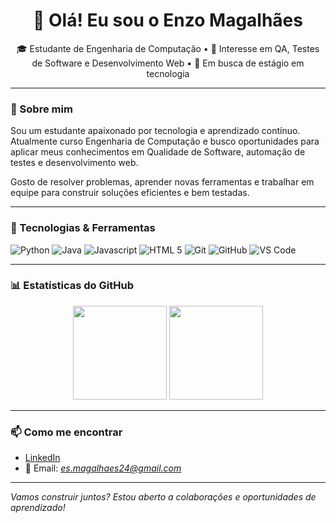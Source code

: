 <h1 align="center">👋 Olá! Eu sou o Enzo Magalhães</h1>

<p align="center">
🎓 Estudante de Engenharia de Computação • 🔎 Interesse em QA, Testes de Software e Desenvolvimento Web • 🚀 Em busca de estágio em tecnologia
</p>

---

### 🧠 Sobre mim

Sou um estudante apaixonado por tecnologia e aprendizado contínuo. Atualmente curso Engenharia de Computação e busco oportunidades para aplicar meus conhecimentos em Qualidade de Software, automação de testes e desenvolvimento web.

Gosto de resolver problemas, aprender novas ferramentas e trabalhar em equipe para construir soluções eficientes e bem testadas.

---

### 💼 Tecnologias & Ferramentas

![Python](https://img.shields.io/badge/-Python-333?style=flat&logo=python)
![Java](https://img.shields.io/badge/-Java-333?style=flat&logo=java)
![Javascript](https://img.shields.io/badge/-Javascript-333?style=flat&logo=javascript)
![HTML 5](https://img.shields.io/badge/-HTML%205-333?style=flat&logo=html5)
![Git](https://img.shields.io/badge/-Git-333?style=flat&logo=git)
![GitHub](https://img.shields.io/badge/-GitHub-333?style=flat&logo=github)
![VS Code](https://img.shields.io/badge/-VS%20Code-333?style=flat&logo=vs-code)


---

### 📊 Estatísticas do GitHub

<p align="center">
  <img src="https://github-readme-stats.vercel.app/api?username=ESMagalhaes&show_icons=true&theme=github_dark" height="150"/>
  <img src="https://github-readme-stats.vercel.app/api/top-langs/?username=ESMagalhaes&layout=compact&theme=github_dark" height="150"/>
</p>

---

### 📫 Como me encontrar

- [LinkedIn](https://www.linkedin.com/in/enzo-magalhaes-508543237/)
- 📧 Email: *es.magalhaes24@gmail.com*

---

*Vamos construir juntos? Estou aberto a colaborações e oportunidades de aprendizado!*
